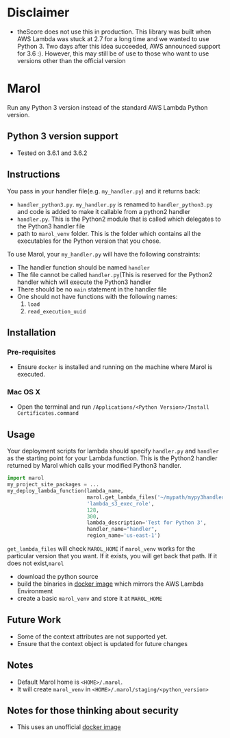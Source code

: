# Disclaimer
* theScore does not use this in production. This library was built when AWS Lambda was stuck at 2.7 for a long time and we wanted to use Python 3. Two days after this idea succeeded, AWS announced support for 3.6 :). However, this may still be of use to those who want to use versions other than the official version

# Marol

Run any Python 3 version instead of the standard AWS Lambda Python version.

## Python 3 version support

* Tested on 3.6.1 and 3.6.2


## Instructions
You pass in your handler file(e.g. `my_handler.py`) and it returns back:

* `handler_python3.py`. `my_handler.py` is renamed to `handler_python3.py` and code is added to make it callable from a python2 handler
* `handler.py`. This is the Python2 module that is called which delegates to the Python3 handler file
* path to `marol_venv` folder. This is the folder which contains all the executables for the Python version that you chose.

To use Marol, your `my_handler.py` will have the following constraints:

* The handler function should be named `handler`
* The file cannot be called `handler.py`(This is reserved for the Python2 handler which will execute the Python3 handler
* There should be no `main` statement in the handler file
* One should not have functions with the following names:
   1. `load`
   2. `read_execution_uuid`


## Installation
### Pre-requisites
* Ensure `docker` is installed and running on the machine where Marol is executed.

### Mac OS X
* Open the terminal and run `/Applications/<Python Version>/Install Certificates.command` 


## Usage

Your deployment scripts for lambda should specify `handler.py` and `handler` as the starting point for your Lambda function. This is the Python2 handler returned by Marol which calls your modified Python3 handler.


```python
import marol
my_project_site_packages = ...
my_deploy_lambda_function(lambda_name,
                          marol.get_lambda_files('~/mypath/mypy3handler.py', '3.6.1') + my_project_site_packages,
                          'lambda_s3_exec_role',
                          128,
                          300,
                          lambda_description='Test for Python 3',
                          handler_name="handler",
                          region_name='us-east-1')

```

`get_lambda_files` will check `MAROL_HOME` if `marol_venv` works for the particular version that you want. If it exists, you will get back that path. If it does not exist,`marol` 
* download the python source
* build the binaries in [docker image](https://github.com/lambci/docker-lambda) which mirrors the AWS Lambda Environment
* create a basic `marol_venv` and store it at `MAROL_HOME`

## Future Work
* Some of the context attributes are not supported yet.
* Ensure that the context object is updated for future changes

## Notes
* Default Marol home is `<HOME>/.marol`. 
* It will create `marol_venv` in `<HOME>/.marol/staging/<python_version>`


## Notes for those thinking about security
* This uses an unofficial [docker image](https://github.com/lambci/docker-lambda)
